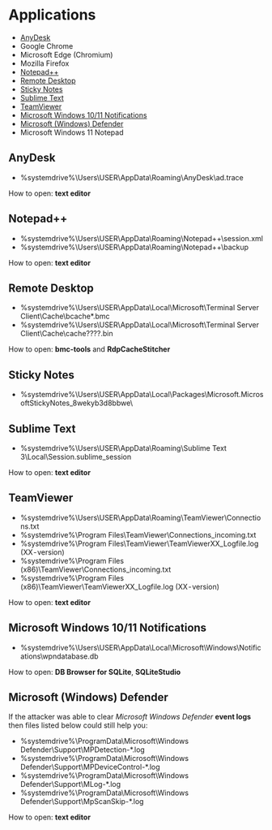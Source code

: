 <h1 id="Applications">Applications</h1>

<ul>
<li><a href="#anydesk">AnyDesk</a></li>
<li>Google Chrome</li>
<li>Microsoft Edge (Chromium)</li>
<li>Mozilla Firefox</li>
<li><a href="#notepad-plus-plus">Notepad++</a></li>
<li><a href="#remote-desktop">Remote Desktop</a></li>
<li><a href="#stickynotes">Sticky Notes</a></li>
<li><a href="#sublime-text">Sublime Text</a></li>
<li><a href="#teamviewer">TeamViewer</a></li>
<li><a href="#microsoft-windows-10-11-notifications">Microsoft Windows 10/11 Notifications</a></li>
<li><a href="#microsoft-windows-defender">Microsoft (Windows) Defender</a></li>
<li>Microsoft Windows 11 Notepad</li>
</ul>

<h2 id="anydesk">AnyDesk</h2>

<ul>
<li>%systemdrive%\Users\USER\AppData\Roaming\AnyDesk\ad.trace</li>
</ul>

How to open: <strong>text editor</strong>

<h2 id="notepad-plus-plus">Notepad++</h2>

<ul>
<li>%systemdrive%\Users\USER\AppData\Roaming\Notepad++\session.xml</li>
<li>%systemdrive%\Users\USER\AppData\Roaming\Notepad++\backup</li>
</ul>

How to open: <strong>text editor</strong>

<h2 id="remote-desktop">Remote Desktop</h2>

<ul>
<li>%systemdrive%\Users\USER\AppData\Local\Microsoft\Terminal Server Client\Cache\bcache*.bmc</li>
<li>%systemdrive%\Users\USER\AppData\Local\Microsoft\Terminal Server Client\Cache\cache????.bin</li>
</ul>

How to open: <strong>bmc-tools</strong> and <strong>RdpCacheStitcher</strong>

<h2 id="stickynotes">Sticky Notes</h2>

<ul>
<li>%systemdrive%\Users\USER\AppData\Local\Packages\Microsoft.MicrosoftStickyNotes_8wekyb3d8bbwe\</li>
</ul>

<h2 id="sublime-text">Sublime Text</h2>

<ul>
<li>%systemdrive%\Users\USER\AppData\Roaming\Sublime Text 3\Local\Session.sublime_session</li>
</ul>

How to open: <strong>text editor</strong>

<h2 id="teamviewer">TeamViewer</h2>

<ul>
<li>%systemdrive%\Users\USER\AppData\Roaming\TeamViewer\Connections.txt</li>
<li>%systemdrive%\Program Files\TeamViewer\Connections_incoming.txt</li>
<li>%systemdrive%\Program Files\TeamViewer\TeamViewerXX_Logfile.log (XX - version)</li>
<li>%systemdrive%\Program Files (x86)\TeamViewer\Connections_incoming.txt</li>
<li>%systemdrive%\Program Files (x86)\TeamViewer\TeamViewerXX_Logfile.log (XX - version)</li>
</ul>

How to open: <strong>text editor</strong>

<h2 id="microsoft-windows-10-11-notifications">Microsoft Windows 10/11 Notifications</h2>

<ul>
<li>%systemdrive%\Users\USER\AppData\Local\Microsoft\Windows\Notifications\wpndatabase.db</li>
</ul>

How to open: <strong>DB Browser for SQLite</strong>, <strong>SQLiteStudio</strong>

<h2 id="microsoft-windows-defender">Microsoft (Windows) Defender</h2>

If the attacker was able to clear *Microsoft Windows Defender* <strong>event logs</strong> then files listed below could still help you:

<ul>
<li>%systemdrive%\ProgramData\Microsoft\Windows Defender\Support\MPDetection-*.log</li>
<li>%systemdrive%\ProgramData\Microsoft\Windows Defender\Support\MPDeviceControl-*.log</li>
<li>%systemdrive%\ProgramData\Microsoft\Windows Defender\Support\MLog-*.log</li>
<li>%systemdrive%\ProgramData\Microsoft\Windows Defender\Support\MpScanSkip-*.log</li>
</ul>

How to open: <strong>text editor</strong>
